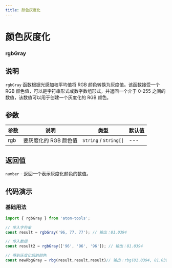 ```yaml
---
title: 颜色灰度化
---
```


# 颜色灰度化

### rgbGray

## 说明
`rgbGray` 函数根据光感加权平均值将 RGB 颜色转换为灰度值。该函数接受一个 RGB 颜色值，可以是字符串形式或数字数组形式，并返回一个介于 0-255 之间的数值，该数值可以用于创建一个灰度化的 RGB 颜色。

## 参数

| 参数 | 说明                  | 类型                  | 默认值 |
| ---- | --------------------- | --------------------- | ------ |
| rgb  | 要灰度化的 RGB 颜色值 | `String` / `String[]` | ---    |

## 返回值

`number` - 返回一个表示灰度化颜色的数值。

## 代码演示

### 基础用法

```ts
import { rgbGray } from 'atom-tools';

// 传入字符串
const result = rgbGray('96, 77, 77'); // 输出：81.0394

// 传入数组
const result2 = rgbGray(['96', '96', '96']); // 输出：81.0394

// 得到灰度化后的颜色
const newRbgGray = rbg(result,result,result)// 输出：rbg(81.0394, 81.0394, 81.0394)

```


    
